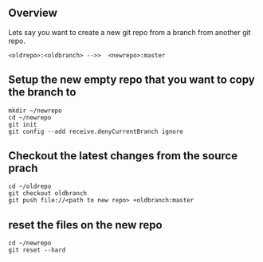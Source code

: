 ## Overview
Lets say you want to create a new git repo from a branch from another git repo.
```
<oldrepo>:<oldbranch> -->>  <newrepo>:master
```

## Setup the new empty repo that you want to copy the branch to

```script
mkdir ~/newrepo
cd ~/newrepo
git init
git config --add receive.denyCurrentBranch ignore
```

## Checkout the latest changes from the source prach

```script
cd ~/oldrepo
git checkout oldbranch
git push file://<path to new repo> +oldbranch:master
```

## reset the files on the new repo
```script
cd ~/newrepo
git reset --hard
```
